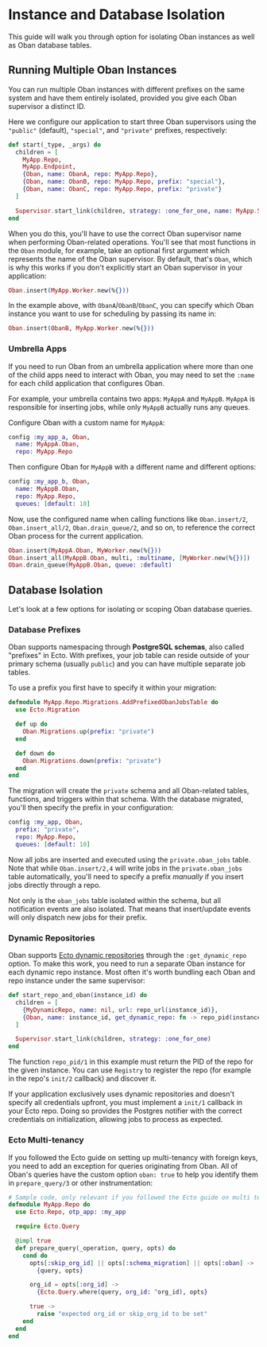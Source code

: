 # Instance and Database Isolation

This guide will walk you through option for isolating Oban instances as well as Oban database
tables.

## Running Multiple Oban Instances

You can run multiple Oban instances with different prefixes on the same system and have them
entirely isolated, provided you give each Oban supervisor a distinct ID.

Here we configure our application to start three Oban supervisors using the `"public"` (default),
`"special"`, and `"private"` prefixes, respectively:

```elixir
def start(_type, _args) do
  children = [
    MyApp.Repo,
    MyApp.Endpoint,
    {Oban, name: ObanA, repo: MyApp.Repo},
    {Oban, name: ObanB, repo: MyApp.Repo, prefix: "special"},
    {Oban, name: ObanC, repo: MyApp.Repo, prefix: "private"}
  ]

  Supervisor.start_link(children, strategy: :one_for_one, name: MyApp.Supervisor)
end
```

When you do this, you'll have to use the correct Oban supervisor name when performing Oban-related
operations. You'll see that most functions in the `Oban` module, for example, take an optional
first argument which represents the name of the Oban supervisor. By default, that's `Oban`, which
is why this works if you don't explicitly start an Oban supervisor in your application:

```elixir
Oban.insert(MyApp.Worker.new(%{}))
```

In the example above, with `ObanA`/`ObanB`/`ObanC`, you can specify which Oban instance you want
to use for scheduling by passing its name in:

```elixir
Oban.insert(ObanB, MyApp.Worker.new(%{}))
```

### Umbrella Apps

If you need to run Oban from an umbrella application where more than one of the child apps need to
interact with Oban, you may need to set the `:name` for each child application that configures
Oban.

For example, your umbrella contains two apps: `MyAppA` and `MyAppB`. `MyAppA` is responsible for
inserting jobs, while only `MyAppB` actually runs any queues.

Configure Oban with a custom name for `MyAppA`:

```elixir
config :my_app_a, Oban,
  name: MyAppA.Oban,
  repo: MyApp.Repo
```

Then configure Oban for `MyAppB` with a different name and different options:

```elixir
config :my_app_b, Oban,
  name: MyAppB.Oban,
  repo: MyApp.Repo,
  queues: [default: 10]
```

Now, use the configured name when calling functions like `Oban.insert/2`, `Oban.insert_all/2`,
`Oban.drain_queue/2`, and so on, to reference the correct Oban process for the current
application.

```elixir
Oban.insert(MyAppA.Oban, MyWorker.new(%{}))
Oban.insert_all(MyAppB.Oban, multi, :multiname, [MyWorker.new(%{})])
Oban.drain_queue(MyAppB.Oban, queue: :default)
```

## Database Isolation

Let's look at a few options for isolating or scoping Oban database queries.

### Database Prefixes

Oban supports namespacing through **PostgreSQL schemas**, also called "prefixes" in Ecto. With
prefixes, your job table can reside outside of your primary schema (usually `public`) and you can
have multiple separate job tables.

To use a prefix you first have to specify it within your migration:

```elixir
defmodule MyApp.Repo.Migrations.AddPrefixedObanJobsTable do
  use Ecto.Migration

  def up do
    Oban.Migrations.up(prefix: "private")
  end

  def down do
    Oban.Migrations.down(prefix: "private")
  end
end
```

The migration will create the `private` schema and all Oban-related tables, functions, and
triggers within that schema. With the database migrated, you'll then specify the prefix in your
configuration:

```elixir
config :my_app, Oban,
  prefix: "private",
  repo: MyApp.Repo,
  queues: [default: 10]
```

Now all jobs are inserted and executed using the `private.oban_jobs` table. Note that while
`Oban.insert/2,4` will write jobs in the `private.oban_jobs` table automatically, you'll need to
specify a prefix *manually* if you insert jobs directly through a repo.

Not only is the `oban_jobs` table isolated within the schema, but all notification events are also
isolated. That means that insert/update events will only dispatch new jobs for their prefix.

### Dynamic Repositories

Oban supports [Ecto dynamic repositories][dynamic] through the `:get_dynamic_repo` option. To make
this work, you need to run a separate Oban instance for each dynamic repo instance. Most often
it's worth bundling each Oban and repo instance under the same supervisor:

```elixir
def start_repo_and_oban(instance_id) do
  children = [
    {MyDynamicRepo, name: nil, url: repo_url(instance_id)},
    {Oban, name: instance_id, get_dynamic_repo: fn -> repo_pid(instance_id) end}
  ]

  Supervisor.start_link(children, strategy: :one_for_one)
end
```

The function `repo_pid/1` in this example must return the PID of the repo for the given instance.
You can use `Registry` to register the repo (for example in the repo's `init/2` callback) and
discover it.

If your application exclusively uses dynamic repositories and doesn't specify all credentials
upfront, you must implement a `init/1` callback in your Ecto repo. Doing so provides the Postgres
notifier with the correct credentials on initialization, allowing jobs to process as expected.

### Ecto Multi-tenancy

If you followed the Ecto guide on setting up multi-tenancy with foreign keys, you need to add an
exception for queries originating from Oban. All of Oban's queries have the custom option `oban:
true` to help you identify them in `prepare_query/3` or other instrumentation:

```elixir
# Sample code, only relevant if you followed the Ecto guide on multi tenancy with foreign keys.
defmodule MyApp.Repo do
  use Ecto.Repo, otp_app: :my_app

  require Ecto.Query

  @impl true
  def prepare_query(_operation, query, opts) do
    cond do
      opts[:skip_org_id] || opts[:schema_migration] || opts[:oban] ->
        {query, opts}

      org_id = opts[:org_id] ->
        {Ecto.Query.where(query, org_id: ^org_id), opts}

      true ->
        raise "expected org_id or skip_org_id to be set"
    end
  end
end
```

[dynamic]: https://hexdocs.pm/ecto/replicas-and-dynamic-repositories.html#dynamic-repositories
